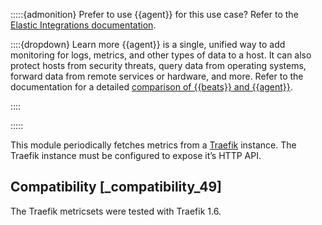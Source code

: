 :::::{admonition} Prefer to use {{agent}} for this use case?
Refer to the [Elastic Integrations documentation](integration-docs://reference/traefik/index.md).

::::{dropdown} Learn more
{{agent}} is a single, unified way to add monitoring for logs, metrics, and other types of data to a host. It can also protect hosts from security threats, query data from operating systems, forward data from remote services or hardware, and more. Refer to the documentation for a detailed [comparison of {{beats}} and {{agent}}](docs-content://reference/fleet/index.md).

::::


:::::


This module periodically fetches metrics from a [Traefik](https://traefik.io/) instance. The Traefik instance must be configured to expose it’s HTTP API.


## Compatibility [_compatibility_49]

The Traefik metricsets were tested with Traefik 1.6.

